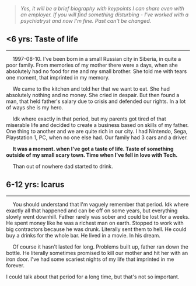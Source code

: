 >*Yes, it will be a brief biography with keypoints I can share even with an employer. If you will find something disturbing - I've worked with a psychiatryst and now I'm fine. Past can't be changed.*

## <6 yrs: Taste of life
---
&emsp; 1997-08-10. I've been born in a small Russian city in Siberia, in quite a poor family. From memories of my mother there were a days, when she absolutely had no food for me and my small brother. She told me with tears one moment, that imprinted in my memory.  

&emsp; We came to the kitchen and told her that we want to eat. She had absolutely nothing and no money. She cried in despair. But then found a man, that held father's salary due to crisis and defended our rights. In a lot of ways she is my hero.  

&emsp; Idk where exactly in that period, but my parents got tired of that miserable life and decided to create a business based on skills of my father. One thing to another and we are quite rich in our city. I had Nintendo, Sega, Playstation 1, PC, when no one else had. Our family had 3 cars and a driver.  

&emsp; **It was a moment. when I've got a taste of life. Taste of something outside of my small scary town. Time when I've fell in love with Tech.**

&emsp; Than out of nowhere dad started to drink.  

## 6-12 yrs: Icarus
---
&emsp; You should understand that I'm vaguely remember that period. Idk where exactly all that happened and can be off on some years, but everything slowly went downhill. Father rarely was sober and could be lost for a weeks. He spent money like he was a richest man on earth. Stopped to work with big contractors because he was drunk. Literally sent them to hell. He could buy a drinks for the whole bar. He lived in a movie. In his dream.  

&emsp; Of course it hasn't lasted for long. Problems built up, father ran down the bottle. He literally sometimes promised to kill our mother and hit her with an iron door. I've had some scariest nights of my life that imprinted in me forever.  

I could talk about that period for a long time, but that's not so important. 